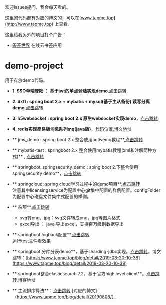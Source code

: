 欢迎Issues提问，我会每天看的。

这里的代码都有对应的博文的，可以在[www.tapme.top](http://www.tapme.top) 上查看。

这里给我另外的项目打个广告：

- [签签世界](https://github.com/FleyX/bookmark) 在线云书签应用


# demo-project
用于存放demo代码。
- **1. SSO单端登陆 ： 基于jwt的单点登陆实现demo**,[点击跳转](https://github.com/FleyX/demo-project/tree/master/1.SSO%E5%8D%95%E7%82%B9%E7%99%BB%E5%BD%95)
- **2. dxfl : spring boot 2.x + mybatis + mysql(基于主从备份) 读写分离demo**,[点击跳转](https://github.com/FleyX/demo-project/tree/master/dxfl)

- **3. h5websocket : spring boot 2.x 原生websocket实现demo**，[点击跳转](https://github.com/FleyX/demo-project/tree/master/h5websocket)

- **4. redis实现简易版消息队列mq(java版)**，[代码位置](https://github.com/FleyX/demo-project/tree/master/4.redis-mq),[博文地址](http://www.tapme.top/blog/detail/20200605)

- ** jms_demo : spring boot 2.x 整合使用activemq教程**,[点击跳转](https://github.com/FleyX/demo-project/tree/master/jms_demo)

- ** mybatis-test : springboot 2.x 整合使用mybatis教程(xml和注解两种方式)** , [点击跳转](https://github.com/FleyX/demo-project/tree/master/mybatis-test)

- ** springboot_springsecurity_demo : sping boot 2.下整合使用springsecurity demo**，[点击跳转](https://github.com/FleyX/demo-project/tree/master/springboot_spirngsecurity_demo)

- ** springcloud: spring cloud学习过程中的demo项目**,[点击跳转](https://github.com/FleyX/demo-project/tree/master/springcloud)<br/>注意其中licensingservice为配置中心git集中配置的样例配置。configFolder为配置中心磁盘文件集中式配置的样例。

- ** 杂项**,[点击跳转](https://github.com/FleyX/demo-project/tree/master/%E6%9D%82%E9%A1%B9)
  - svg转png、jpg：svg文件转成png，jpg等图片格式
  - excel导出 ： java 导出excel，支持百万级别数据导出
  
- ** springboot logback配置**,[点击跳转](https://github.com/FleyX/demo-project/tree/master/spring-boot/log-demo)<br/>运行test文件看效果

- ** springboot 分库分表demo**，基于sharding-jdbc实现。[点击跳转](https://github.com/FleyX/demo-project/tree/master/spring-boot/sjdemo)。博文跳转：[https://www.tapme.top/blog/detail/2019-03-20-10-38](https://www.tapme.top/blog/detail/2019-03-20-10-38)
- ** springboot整合elasticsearch 7.2，基于官方high level client**。[点击跳转](https://github.com/FleyX/demo-project/tree/master/es-demo).[博客地址](https://www.tapme.top/blog/detail/2019-07-29-14-59)

- ** 主流排序算法**：[点击跳转](https://github.com/FleyX/demo-project/tree/master/3.%E6%8E%92%E5%BA%8F%E7%AE%97%E6%B3%95/src).[对应的博文]（https://www.tapme.top/blog/detail/20190806/）
